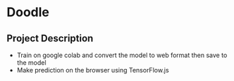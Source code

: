 # Doodle

## Project Description

* Train on google colab and convert the model to web format then save to the model
* Make prediction on the browser using TensorFlow.js
